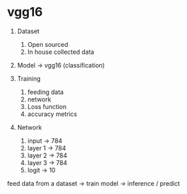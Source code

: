 # vgg16

1. Dataset
    1. Open sourced
    2. In house collected data

2. Model -> vgg16 (classification)

3. Training
    1. feeding data
    2. network
    3. Loss function
    4. accuracy metrics

4. Network
    1. input -> 784
    2. layer 1 -> 784
    3. layer 2 -> 784
    4. layer 3 -> 784
    5. logit -> 10

feed data from a dataset -> train model -> inference / predict
